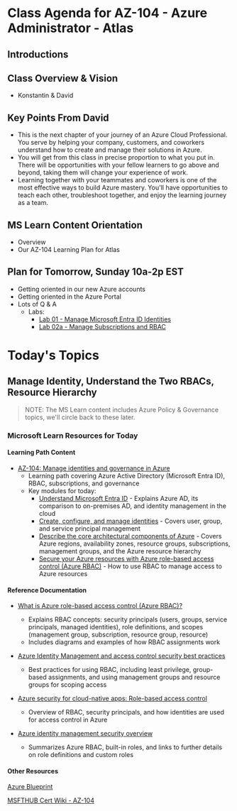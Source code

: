 # Class Agenda for AZ-104 - Azure Administrator - Atlas

## Introductions

## Class Overview & Vision 
- Konstantin & David

## Key Points From David
- This is the next chapter of your journey of an Azure Cloud Professional. You serve by helping your company, customers, and coworkers understand how to create and manage their solutions in Azure.
- You will get from this class in precise proportion to what you put in. There will be opportunities with your fellow learners to go above and beyond, taking them will change your experience of work.
- Learning together with your teammates and coworkers is one of the most effective ways to build Azure mastery. You'll have opportunities to teach each other, troubleshoot together, and enjoy the learning journey as a team.

## MS Learn Content Orientation
- Overview
- Our AZ-104 Learning Plan for Atlas    

## Plan for Tomorrow, Sunday 10a-2p EST
- Getting oriented in our new Azure accounts
- Getting oriented in the Azure Portal
- Lots of Q & A
    - Labs:
        - [Lab 01 - Manage Microsoft Entra ID Identities](https://microsoftlearning.github.io/AZ-104-MicrosoftAzureAdministrator/Instructions/Labs/LAB_01-Manage_Entra_ID_Identities.html)
        - [Lab 02a - Manage Subscriptions and RBAC](https://microsoftlearning.github.io/AZ-104-MicrosoftAzureAdministrator/Instructions/Labs/LAB_02a_Manage_Subscriptions_and_RBAC_Entra.html)


#  Today's Topics
## Manage Identity, Understand the Two RBACs, Resource Hierarchy

> NOTE: The MS Learn content includes Azure Policy & Governance topics, we'll circle back to these later. 

### Microsoft Learn Resources for Today

#### Learning Path Content
- [AZ-104: Manage identities and governance in Azure](https://learn.microsoft.com/en-us/training/paths/az-104-manage-identities-governance/)
  - Learning path covering Azure Active Directory (Microsoft Entra ID), RBAC, subscriptions, and governance
  - Key modules for today:
    - [Understand Microsoft Entra ID](https://learn.microsoft.com/en-us/training/modules/understand-azure-active-directory/) - Explains Azure AD, its comparison to on-premises AD, and identity management in the cloud
    - [Create, configure, and manage identities](https://learn.microsoft.com/en-us/training/modules/create-configure-manage-identities/) - Covers user, group, and service principal management
    - [Describe the core architectural components of Azure](https://learn.microsoft.com/en-us/training/modules/describe-core-architectural-components-of-azure/) - Covers Azure regions, availability zones, resource groups, subscriptions, management groups, and the Azure resource hierarchy
    - [Secure your Azure resources with Azure role-based access control (Azure RBAC)](https://learn.microsoft.com/en-us/training/modules/secure-azure-resources-with-rbac/) - How to use RBAC to manage access to Azure resources



#### Reference Documentation
- [What is Azure role-based access control (Azure RBAC)?](https://learn.microsoft.com/en-us/azure/role-based-access-control/overview)
  - Explains RBAC concepts: security principals (users, groups, service principals, managed identities), role definitions, and scopes (management group, subscription, resource group, resource)
  - Includes diagrams and examples of how RBAC assignments work

- [Azure Identity Management and access control security best practices](https://learn.microsoft.com/en-us/azure/security/fundamentals/identity-management-best-practices)
  - Best practices for using RBAC, including least privilege, group-based assignments, and using management groups and resource groups for scoping access

- [Azure security for cloud-native apps: Role-based access control](https://learn.microsoft.com/en-us/dotnet/architecture/cloud-native/azure-security)
  - Overview of RBAC, security principals, and how identities are used for access control in Azure

- [Azure identity management security overview](https://learn.microsoft.com/en-us/azure/security/fundamentals/identity-management-overview)
  - Summarizes Azure RBAC, built-in roles, and links to further details on role definitions and custom roles

#### Other Resources

[Azure Blueprint](https://techcommunity.microsoft.com/blog/azurearchitectureblog/azure-course-blueprints/4338972)

[MSFTHUB Cert Wiki - AZ-104](https://certs.msfthub.wiki/labs/azure/az-104/)